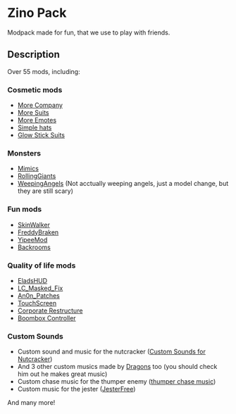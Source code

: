 # Zino Pack

Modpack made for fun, that we use to play with friends.

## Description

Over 55 mods, including:

### Cosmetic mods

- [More Company](https://thunderstore.io/c/lethal-company/p/notnotnotswipez/MoreCompany/)
- [More Suits](https://thunderstore.io/c/lethal-company/p/x753/More_Suits/)
- [More Emotes](https://thunderstore.io/c/lethal-company/p/Sligili/More_Emotes/)
- [Simple hats](https://thunderstore.io/c/lethal-company/p/fonnymunkey/SimpleHats/)
- [Glow Stick Suits](https://thunderstore.io/c/lethal-company/p/Norman/GlowStickSuits/)

### Monsters

- [Mimics](https://thunderstore.io/c/lethal-company/p/x753/Mimics/)
- [RollingGiants](https://thunderstore.io/c/lethal-company/p/NomnomAB/RollingGiant/)
- [WeepingAngels](https://thunderstore.io/c/lethal-company/p/raydenoir/WeepingAngels/) (Not acctually weeping angels, just a model change, but they are still scary)

### Fun mods

- [SkinWalker](https://thunderstore.io/c/lethal-company/p/RugbugRedfern/Skinwalkers/)
- [FreddyBraken](https://thunderstore.io/c/lethal-company/p/OrtonLongGaming/FreddyBracken/)
- [YipeeMod](https://thunderstore.io/c/lethal-company/p/sunnobunno/YippeeMod/)
- [Backrooms](https://thunderstore.io/c/lethal-company/p/Backrooms/Backrooms/)

### Quality of life mods

- [EladsHUD](https://thunderstore.io/c/lethal-company/p/EladNLG/EladsHUD/)
- [LC_Masked_Fix](https://thunderstore.io/c/lethal-company/p/kuba6000/LC_Masked_Fix/)
- [An0n_Patches](https://thunderstore.io/c/lethal-company/p/an0nymooose/An0n_Patches/)
- [TouchScreen](https://thunderstore.io/c/lethal-company/p/TheDeadSnake/Touchscreen/)
- [Corporate Restructure](https://thunderstore.io/c/lethal-company/p/Jamil/Corporate_Restructure/)
- [Boombox Controller](https://thunderstore.io/c/lethal-company/p/KoderTeh/Boombox_Controller/)

### Custom Sounds

- Custom sound and music for the nutcracker ([Custom Sounds for Nutcracker](https://thunderstore.io/c/lethal-company/p/Dragons/Custom_Sounds_for_Nutcracker/))
- And 3 other custom musics made by [Dragons](https://thunderstore.io/c/lethal-company/p/Dragons/) too (you should check him out he makes great music)
- Custom chase music for the thumper enemy ([thumper chase music](https://thunderstore.io/c/lethal-company/p/OE_Tweaks/Thumper_Chase_Music/))
- Custom music for the jester ([JesterFree](https://thunderstore.io/c/lethal-company/p/AriDev/JesterFree/))

And many more!

